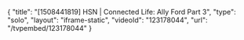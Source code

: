 {
    "title": "[1508441819] HSN | Connected Life: Ally Ford Part 3",
    "type": "solo",
    "layout": "iframe-static",
    "videoId": "123178044",
    "url": "\/tvpembed\/123178044"
}